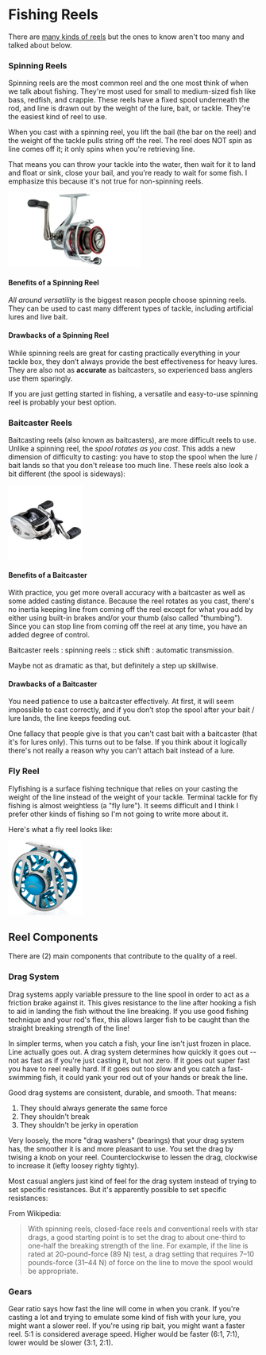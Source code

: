 # Fishing Reels

There are [many kinds of reels](https://en.wikipedia.org/wiki/Fishing_reel#Types_of_fishing_reels) but
the ones to know aren't too many and talked about below.

### Spinning Reels

Spinning reels are the most common reel and the one most think of when we talk about fishing.
They're most used for small to medium-sized fish like bass, redfish, and crappie.
These reels have a fixed spool underneath the rod, and line is drawn out by the weight of
the lure, bait, or tackle. They're the easiest kind of reel to use.

When you cast with a spinning reel, you lift the bail (the bar on the reel) and the weight of
the tackle pulls string off the reel. The reel does NOT spin as line comes off it; it only
spins when you're retrieving line.

That means you can throw your tackle into the water, then wait for it to land and float or sink,
close your bail, and you're ready to wait for some fish. I emphasize this because it's not true
for non-spinning reels.

<img alt="Spinning Reel Example" src="./img/spinning_reel_abu_garcia.jpg" height="150">

#### Benefits of a Spinning Reel

_All around versatility_ is the biggest reason people choose spinning reels. They can be used
to cast many different types of tackle, including artificial lures and live bait.

#### Drawbacks of a Spinning Reel

While spinning reels are great for casting practically everything in your tackle box, they don’t
always provide the best effectiveness for heavy lures. They are also not as __accurate__ as
baitcasters, so experienced bass anglers use them sparingly.

If you are just getting started in fishing, a versatile and easy-to-use spinning reel is probably
your best option.

### Baitcaster Reels

Baitcasting reels (also known as baitcasters), are more difficult reels to use.
Unlike a spinning reel, the _spool rotates as you cast_. This adds a new
dimension of difficulty to casting: you have to stop the spool when the lure / bait lands so that you
don't release too much line. These reels also look a bit different (the spool is sideways):

<img alt="Baitcasting Reel Example" src="./img/baitcasting_reel_abu_garcia.jpg" height="150">

#### Benefits of a Baitcaster

With practice, you get more overall accuracy with a baitcaster as well as some added casting distance.
Because the reel rotates as you cast, there's no inertia keeping line from coming off the reel except
for what you add by either using built-in brakes and/or your thumb (also called "thumbing"). Since you
can stop line from coming off the reel at any time, you have an added degree of control.

Baitcaster reels : spinning reels :: stick shift : automatic transmission.

Maybe not as dramatic as that, but definitely a step up skillwise.

#### Drawbacks of a Baitcaster

You need patience to use a baitcaster effectively. At first, it will seem impossible to cast correctly,
and if you don’t stop the spool after your bait / lure lands, the line keeps feeding out.

One fallacy that people give is that you can't cast bait with a baitcaster (that it's for lures only). This
turns out to be false. If you think about it logically there's not really a reason why you can't attach bait
instead of a lure.

### Fly Reel

Flyfishing is a surface fishing technique that relies on your casting the weight of the line instead of
the weight of your tackle. Terminal tackle for fly fishing is almost weightless (a "fly lure"). It seems
difficult and I think I prefer other kinds of fishing so I'm not going to write more about it.

Here's what a fly reel looks like:

<img alt="Fly Reel Example" src="./img/fly_reel.jpg" height="150">

## Reel Components

There are (2) main components that contribute to the quality of a reel.

### Drag System

Drag systems apply variable pressure to the line spool in order to act as a friction brake against it.
This gives resistance to the line after hooking a fish to aid in landing the fish without the line breaking.
If you use good fishing technique and your rod's flex, this allows larger fish to be caught than the straight
breaking strength of the line!

In simpler terms, when you catch a fish, your line isn't just frozen in place. Line actually goes out. A drag
system determines how quickly it goes out -- not as fast as if you're just casting it, but not zero. If it goes
out super fast you have to reel really hard. If it goes out too slow and you catch a fast-swimming fish, it could
yank your rod out of your hands or break the line.

Good drag systems are consistent, durable, and smooth. That means:

1. They should always generate the same force
2. They shouldn't break
3. They shouldn't be jerky in operation

Very loosely, the more "drag washers" (bearings) that your drag system has, the smoother it is and more pleasant
to use. You set the drag by twising a knob on your reel. Counterclockwise to lessen the drag, clockwise to increase it (lefty loosey righty tighty).

Most casual anglers just kind of feel for the drag system instead of trying to set specific resistances. But it's apparently
possible to set specific resistances:

From Wikipedia: 

> With spinning reels, closed-face reels and conventional reels with star drags, a good starting point
> is to set the drag to about one-third to one-half the breaking strength of the line. For example, if
> the line is rated at 20-pound-force (89 N) test, a drag setting that requires 7–10 pounds-force (31–44 N)
> of force on the line to move the spool would be appropriate.

### Gears

Gear ratio says how fast the line will come in when you crank. If you're casting a lot and trying to emulate
some kind of fish with your lure, you might want a slower reel. If you're using rip bait, you might want a
faster reel. 5:1 is considered average speed. Higher would be faster (6:1, 7:1), lower would be slower (3:1, 2:1).

